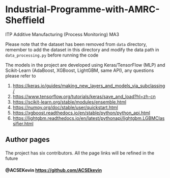 # Industrial-Programme-with-AMRC-Sheffield
ITP Additive Manufacturing (Process Monitoring) MA3<p>
Please note that the dataset has been removed from `data` directory, remember to add the dataset in this directory and modify the data path in  `data_processing.py` before running the code<p>

The models in the project are developed using Keras/TensorFlow (MLP) and Scikit-Learn (AdaBoost, XGBoost, LightGBM, same API), any questions please refer to 
  1. <https://keras.io/guides/making_new_layers_and_models_via_subclassing/>  
  2. <https://www.tensorflow.org/tutorials/keras/save_and_load?hl=zh-cn>
  3. <https://scikit-learn.org/stable/modules/ensemble.html>
  4. <https://numpy.org/doc/stable/user/quickstart.html>
  5. <https://xgboost.readthedocs.io/en/stable/python/python_api.html>
  6. <https://lightgbm.readthedocs.io/en/latest/pythonapi/lightgbm.LGBMClassifier.html>

## Author pages<p>
The project has six contributors. All the page links will be refined in the future<p>
#### @ACSEKevin <https://github.com/ACSEkevin><br>

